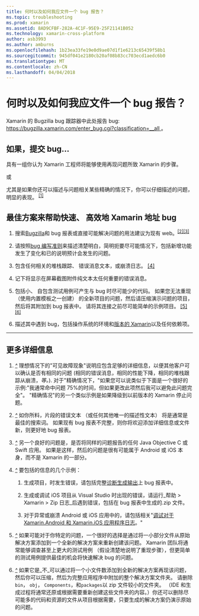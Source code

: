 ```yaml
---
title: 何时以及如何我应文件一个 bug 报告？
ms.topic: troubleshooting
ms.prod: xamarin
ms.assetid: 8AD9CFBF-282A-4C1F-95E9-25F21141B052
ms.technology: xamarin-cross-platform
author: asb3993
ms.author: amburns
ms.openlocfilehash: 1b23ea33fe19e0d9ae07d1f1e6213c65439f58b1
ms.sourcegitcommit: 945df041e2180cb20af08b83cc703ecd1aedc6b0
ms.translationtype: MT
ms.contentlocale: zh-CN
ms.lasthandoff: 04/04/2018
---
```

# <a name="when-and-how-should-i-file-a-bug-report"></a>何时以及如何我应文件一个 bug 报告？


Xamarin 的 Bugzilla bug 跟踪器中此处报告 bug: [ https://bugzilla.xamarin.com/enter_bug.cgi?classification=__all ](https://bugzilla.xamarin.com/enter_bug.cgi?classification=__all)。

## <a name="file-a-bug-if"></a>如果，提交 bug...


具有一组你认为 Xamarin 工程师将能够使用再现问题所致 Xamarin 的步骤。

或

尤其是如果你还可以描述与问题相关某些精确的情况下，你可以仔细描述的问题，明显的表现。<sup> [[1]](#note-1)</sup>


## <a name="best-practices-to-help-xamarin-address-bugs-quickly-and-efficiently"></a>最佳方案来帮助快速、 高效地 Xamarin 地址 bug


1. <a name="ref-1" />搜索[Bugzilla](https://bugzilla.xamarin.com/query.cgi?format=specific&amp;bug_status=__all__)和 bug 报表或直接可能解决问题的用法建议为现有 web。<sup>[[2]](#note-2)</sup><sup>[[3]](#note-3)</sup>

1. <a name="ref-2" />请按照[bug 编写准则](https://bugzilla.xamarin.com/page.cgi?id=bug-writing.html)来描述清楚明白，简明扼要尽可能情况下，包括新增功能发生了变化和已的说明预计会发生的问题。

1. <a name="ref-3" />包含任何相关的堆栈跟踪、 错误消息文本，或崩溃日志。 <sup>[[4]](#note-4)</sup>

1. <a name="ref-4" />记下将显示在屏幕截图附件纯文本太任何重要的错误消息。

1. <a name="ref-5" />包括小、 自包含测试用例可产生与 bug 时尽可能少的代码。  如果您无法重现 （使用内置模板之一创建） 的全新项目的问题，然后请压缩演示问题的项目，然后将其附加到 bug 报表中。  请将其连接之前尽可能简单的示例项目。<sup> [[5]](#note-5)</sup><sup>[[6]](#note-6)</sup>

1. <a name="ref-6" />描述其中遇到 bug，包括操作系统的环境和[版本的 Xamarin](~/cross-platform/troubleshooting/questions/version-logs.md)以及任何依赖项。

---

## <a name="additional-details"></a>更多详细信息

1. <a name="note-1" />[*^*](#ref-1) 理想情况下的"可见故障现象"说明应包含足够的详细信息，以便其他客户可以确认是否有相同的问题 (相同的错误消息，相同的性能下降，相同的堆栈跟踪从崩溃，_等。_). 对于"精确情况下，"如果您可以说类似于下面是一个很好的示例:"我通常命中问题 75%的时间，但如果更改此项然后我可以避免此问题完全"。 "精确情况"的另一个类似示例是如果降级到以前版本的 Xamarin 停止问题。

1. <a name="note-2" />[*^*](#ref-2) 如你所料，片段的错误文本 （或任何其他唯一的描述性文本） 将是通常是最佳的搜索词。 如果现有 bug 报表不完整，则你将欢迎添加详细信息或文件新，则更好地 bug 报表。

1. <a name="note-3" />[*^*](#ref-3) 另一个良好的问题是，是否将同样的问题报告的任何 Java Objective C 或 Swift 应用。 如果是这样，然后的问题是很有可能属于 Android 或 iOS 本身，而不是 Xamarin 的一部分。

1. <a name="note-4" />[*^*](#ref-4) 要包括的信息的几个示例：

    1. 生成项目，时发生错误，请包括完整[诊断生成输出](~/android/troubleshooting/troubleshooting.md#Diagnostic_MSBuild_Output)上 bug 报表中。
    
    1. 生成或调试 iOS 项目从 Visual Studio 时出现的错误，请运行_帮助 > Xamarin > Zip 日志_后遇到错误，包括在 bug 报表中生成的.zip 文件。
    
    1. 对于异常或崩溃 Android 或 iOS 应用中的，请包括相关"[调试对于 Xamarin.Android 和 Xamarin.iOS 应用程序日志](~/cross-platform/troubleshooting/questions/version-logs.md#debug-logs-for-xamarin-apps)。"

1. <a name="note-5" />[*^*](#ref-5) 如果可能对于你特定的问题，一个很好的选择是通过将一小部分文件从原始解决方案添加到一个全新的解决方案来重新创建该问题。 Xamarin 团队将通常能够调查甚至上更大的测试用例 （假设清楚地说明了重现步骤），但更简单的测试用例提供最佳的机会将快速解决 bug 的问题。


1. <a name="note-6" />[*^*](#ref-6) 如果它是_不_可以通过将一个小文件数添加到全新的解决方案再现该问题，然后你可以压缩，然后为完整应用程序中附加的整个解决方案文件夹。 请删除`bin`， `obj`， `Components`，和`packages`以 zip 文件较小的文件夹。 （IDE 和生成过程将通常还原或根据需要重新创建这些文件夹的内容。）你还可以删除尽可能多的代码和资源的文件从项目根据需要，只要生成的解决方案仍演示原始的问题。

